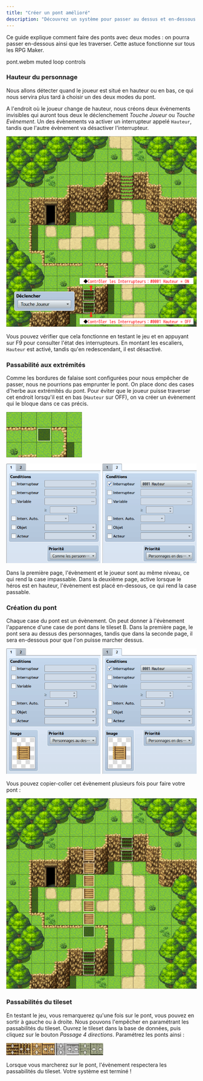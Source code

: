 ```yaml
---
title: "Créer un pont amélioré"
description: "Découvrez un système pour passer au dessus et en-dessous d'un même pont avec des évènements simples et pour toutes les versions de RPG Maker."
---
```


Ce guide explique comment faire des ponts avec deux modes : on pourra passer en-dessous ainsi que les traverser. Cette astuce fonctionne sur tous les RPG Maker.

pont.webm muted loop controls

### Hauteur du personnage

Nous allons détecter quand le joueur est situé en hauteur ou en bas, ce qui nous servira plus tard à choisir un des deux modes du pont.

A l'endroit où le joueur change de hauteur, nous créons deux évènements invisibles qui auront tous deux le déclenchement *Touche Joueur* ou *Touche Evènement*. Un des évènements va activer un interrupteur appelé `Hauteur`, tandis que l'autre évènement va désactiver l'interrupteur.

![Deux évènements dans les escaliers pour activer et désactiver l'interrupteur Hauteur](./hauteur.png)

Vous pouvez vérifier que cela fonctionne en testant le jeu et en appuyant sur F9 pour consulter l'état des interrupteurs. En montant les escaliers, `Hauteur` est activé, tandis qu'en redescendant, il est désactivé.

### Passabilité aux extrémités

Comme les bordures de falaise sont configurées pour nous empêcher de passer, nous ne pourrions pas emprunter le pont. On place donc des cases d'herbe aux extrémités du pont. Pour éviter que le joueur puisse traverser cet endroit lorsqu'il est en bas (`Hauteur` sur OFF), on va créer un évènement qui le bloque dans ce cas précis.

![Placement de l'évènement bloquant sur la carte](./block-emplacement.png)

![Les deux pages de l'évènement bloquant](./block.png)

Dans la première page, l'évènement et le joueur sont au même niveau, ce qui rend la case impassable. Dans la deuxième page, active lorsque le héros est en hauteur, l'évènement est placé en-dessous, ce qui rend la case passable.

### Création du pont

Chaque case du pont est un évènement. On peut donner à l'évènement l'apparence d'une case de pont dans le tileset B. Dans la première page, le pont sera au dessus des personnages, tandis que dans la seconde page, il sera en-dessous pour que l'on puisse marcher dessus.

![Les deux pages de l'évènement de pont](./pont.png)

Vous pouvez copier-coller cet évènement plusieurs fois pour faire votre pont :

![Résultat final de la carte](./resultat.png)

### Passabilités du tileset

En testant le jeu, vous remarquerez qu'une fois sur le pont, vous pouvez en sortir à gauche ou à droite. Nous pouvons l'empêcher en paramétrant les passabilités du tileset. Ouvrez le tileset dans la base de données, puis cliquez sur le bouton *Passage 4 directions*. Paramétrez les ponts ainsi :

![Bord des ponts interdits dans les réglages du tileset](./passabilite.png)

Lorsque vous marcherez sur le pont, l'évènement respectera les passabilités du tileset. Votre système est terminé !

